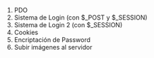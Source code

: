 <ol>
  <li>PDO</li>
  <li>Sistema de Login (con $_POST y $_SESSION)</li>
  <li>Sistema de Login 2 (con $_SESSION)</li>
  <li>Cookies</li>
  <li>Encriptación de Password</li>
  <li>Subir imágenes al servidor</li>
</ol>
